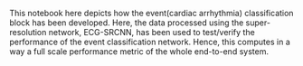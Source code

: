 This notebook here depicts how the event(cardiac arrhythmia) classification block has been developed. 
Here, the data processed using the super-resolution network, ECG-SRCNN, has been used to test/verify the performance of the 
event classification network. Hence, this computes in a way a full scale performance metric of the whole end-to-end system.

